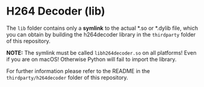 H264 Decoder (lib)
==================

The `lib` folder contains only a **symlink** to the actual *.so or *.dylib file, which you can
obtain by building the h264decoder library in the `thirdparty` folder of this repository.

**NOTE:** The symlink must be called `libh264decoder.so` on all platforms! Even if you are on macOS!
Otherwise Python will fail to import the library.

For further information please refer to the README in the `thirdparty/h264decoder` folder of this
repository.
